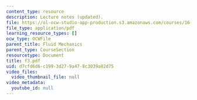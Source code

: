 ```yaml
---
content_type: resource
description: Lecture notes (updated).
file: https://ol-ocw-studio-app-production.s3.amazonaws.com/courses/16-01-unified-engineering-i-ii-iii-iv-fall-2005-spring-2006/d7cfd6d6c1993d279a478c3039a82d75_f3.pdf
file_type: application/pdf
learning_resource_types: []
ocw_type: OCWFile
parent_title: Fluid Mechanics
parent_type: CourseSection
resourcetype: Document
title: f3.pdf
uid: d7cfd6d6-c199-3d27-9a47-8c3039a82d75
video_files:
  video_thumbnail_file: null
video_metadata:
  youtube_id: null
---
```

